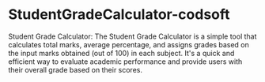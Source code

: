 # StudentGradeCalculator-codsoft
Student Grade Calculator: The Student Grade Calculator is a simple tool that calculates total marks, average percentage, and assigns grades based on the input marks obtained (out of 100) in each subject. It's a quick and efficient way to evaluate academic performance and provide users with their overall grade based on their scores.
